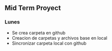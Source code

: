 ## Mid Term Proyect

### Lunes

- Se crea carpeta en github
- Creacion de carpetas y archivos base en local
- Sincronizar carpeta local con github
